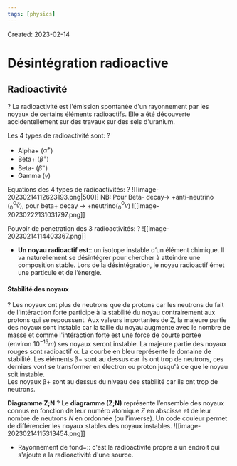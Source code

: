 ```yaml
---
tags: [physics] 
---
```

Created: 2023-02-14

# Désintégration radioactive
## Radioactivité
?
La radioactivité est l'émission spontanée d'un rayonnement par les noyaux de certains éléments radioactifs. Elle a été découverte accidentellement sur des travaux sur des sels d'uranium.
<!--SR:!2024-01-02,26,130-->

Les 4 types de radioactivité sont:
?
- Alpha+ ($\alpha^+$)
- Beta+ ($\beta^+$)
- Beta- ($\beta^-$)
- Gamma ($\gamma$)
<!--SR:!2024-03-28,143,230-->


Equations des 4 types de radioactivités:
?
![[image-20230214112623193.png|500]]
NB: Pour Beta- decay-> +anti-neutrino ($^0_0\bar{v}$), pour beta+ decay -> +neutrino($^0_0v$)
![[image-20230222131031797.png]]
<!--SR:!2024-02-14,85,230-->

Pouvoir de penetration des 3 radioactivités:
?
![[image-20230214114403367.png]]
<!--SR:!2024-10-05,362,250-->

- **Un noyau radioactif est**:: un isotope instable d’un élément chimique. Il va naturellement se désintégrer pour chercher à atteindre une composition stable. Lors de la désintégration, le noyau radioactif émet une particule et de l’énergie.
<!--SR:!2024-01-18,39,130-->

#### Stabilité des noyaux
?
Les noyaux ont plus de neutrons que de protons car les neutrons du fait de l'intéraction forte participe à la stabilité du noyau contrairement aux protons qui se repoussent. Aux valeurs importantes de Z, la majeure partie des noyaux sont instable car la taille du noyau augmente avec le nombre de masse et comme l'intéraction forte est une force de courte portée (environ $10^{−15}m$) ses noyaux seront instable. La majeure partie des noyaux rouges sont radioactif α. La courbe en bleu représente le domaine de stabilité. Les éléments β− sont au dessus car ils ont trop de neutrons, ces derniers vont se transformer en électron ou proton jusqu'à ce que le noyau soit instable.  
Les noyaux β+ sont au dessus du niveau dee stabilité car ils ont trop de neutrons.
<!--SR:!2023-12-22,162,210-->

**Diagramme Z;N**
?
Le **diagramme (Z;N)** représente l’ensemble des noyaux connus en fonction de leur numéro atomique _Z_ en abscisse et de leur nombre de neutrons _N_ en ordonnée (ou l’inverse). Un code couleur permet de différencier les noyaux stables des noyaux instables.
![[image-20230214115313454.png]]
<!--SR:!2024-01-15,34,210-->

- Rayonnement de fond=:: c'est la radioactivité propre a un endroit qui s'ajoute a la radioactivité d'une source. 
<!--SR:!2023-12-24,144,195-->